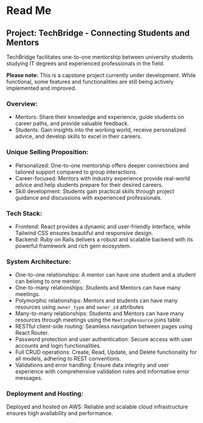 # Read Me

## Project: TechBridge - Connecting Students and Mentors

TechBridge facilitates one-to-one mentorship between university students studying IT degrees and experienced professionals in the field.

**Please note:** This is a capstone project currently under development. While functional, some features and functionalities are still being actively implemented and improved.

### Overview:

* Mentors: Share their knowledge and experience, guide students on career paths, and provide valuable feedback.
* Students: Gain insights into the working world, receive personalized advice, and develop skills to excel in their careers.

### Unique Selling Proposition:

* Personalized: One-to-one mentorship offers deeper connections and tailored support compared to group interactions.
* Career-focused: Mentors with industry experience provide real-world advice and help students prepare for their desired careers.
* Skill development: Students gain practical skills through project guidance and discussions with experienced professionals.

### Tech Stack:

* Frontend: React provides a dynamic and user-friendly interface, while Tailwind CSS ensures beautiful and responsive design.
* Backend: Ruby on Rails delivers a robust and scalable backend with its powerful framework and rich gem ecosystem.

### System Architecture:

* One-to-one relationships: A mentor can have one student and a student can belong to one mentor. 
* One-to-many relationships: Students and Mentors can have many meetings.
* Polymorphic relationships: Mentors and students can have many resources using `owner_type` and `owner_id` attributes
* Many-to-many relationships: Students and Mentors can have many resources through meetings using the `MeetingResource` joins table. 
* RESTful client-side routing: Seamless navigation between pages using React Router.
* Password protection and user authentication: Secure access with user accounts and login functionalities.
* Full CRUD operations: Create, Read, Update, and Delete functionality for all models, adhering to REST conventions.
* Validations and error handling: Ensure data integrity and user experience with comprehensive validation rules and informative error messages.

### Deployment and Hosting:

Deployed and hosted on AWS: Reliable and scalable cloud infrastructure ensures high availability and performance.
